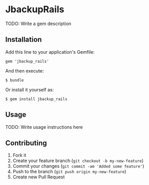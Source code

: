 # JbackupRails

TODO: Write a gem description

## Installation

Add this line to your application's Gemfile:

    gem 'jbackup_rails'

And then execute:

    $ bundle

Or install it yourself as:

    $ gem install jbackup_rails

## Usage

TODO: Write usage instructions here

## Contributing

1. Fork it
2. Create your feature branch (`git checkout -b my-new-feature`)
3. Commit your changes (`git commit -am 'Added some feature'`)
4. Push to the branch (`git push origin my-new-feature`)
5. Create new Pull Request

